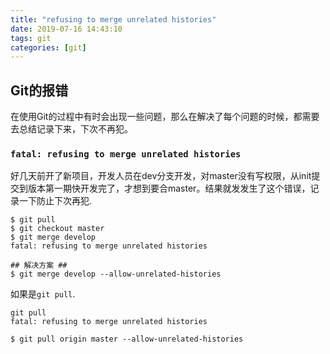 ```yaml
---
title: "refusing to merge unrelated histories"
date: 2019-07-16 14:43:10
tags: git
categories: [git]
---
```


## Git的报错

在使用Git的过程中有时会出现一些问题，那么在解决了每个问题的时候，都需要去总结记录下来，下次不再犯。

### `fatal: refusing to merge unrelated histories`

好几天前开了新项目，开发人员在dev分支开发，对master没有写权限，从init提交到版本第一期快开发完了，才想到要合master。结果就发发生了这个错误，记录一下防止下次再犯.

```
$ git pull
$ git checkout master
$ git merge develop
fatal: refusing to merge unrelated histories

## 解决方案 ##
$ git merge develop --allow-unrelated-histories
```

如果是`git pull`.

```
git pull
fatal: refusing to merge unrelated histories 

$ git pull origin master --allow-unrelated-histories
```

